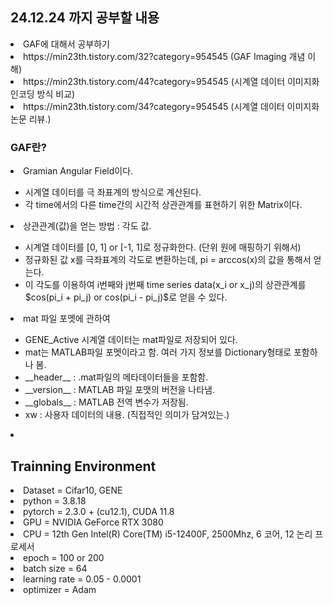 ## 24.12.24 까지 공부할 내용
<li> GAF에 대해서 공부하기 </li>
<li> https://min23th.tistory.com/32?category=954545 (GAF Imaging 개념 이해) </li>
<li> https://min23th.tistory.com/44?category=954545 (시계열 데이터 이미지화 인코딩 방식 비교) </li>
<li> https://min23th.tistory.com/34?category=954545 (시계열 데이터 이미지화 논문 리뷰.) </li>


### GAF란?
<li> Gramian Angular Field이다. </li>
<ul>
<li> 시계열 데이터를 극 좌표계의 방식으로 계산된다. </li>
<li> 각 time에서의 다른 time간의 시간적 상관관계를 표현하기 위한 Matrix이다. </li>
</ul>
<li> 상관관계(값)을 얻는 방법 : 각도 값. </li>
<ul>
<li> 시계열 데이터를 [0, 1] or [-1, 1]로 정규화한다. (단위 원에 매핑하기 위해서) </li>
<li> 정규화된 값 x를 극좌표계의 각도로 변환하는데, pi = arccos(x)의 값을 통해서 얻는다. </li>
<li> 이 각도를 이용하여 i번째와 j번째 time series data(x_i or x_j)의 상관관계를 $cos(pi_i + pi_j) or cos(pi_i - pi_j)$로 얻을 수 있다. </li>
</ul>
<li> mat 파일 포멧에 관하여 </li>
<ul>
<li> GENE_Active 시계열 데이터는 mat파일로 저장되어 있다. </li>
<li> mat는 MATLAB파일 포멧이라고 함. 여러 가지 정보를 Dictionary형태로 포함하나 봄. </li>
<li> __header__ : .mat파일의 메타데이터들을 포함함. </li>
<li> __version__ : MATLAB 파일 포맷의 버전을 나타냄. </li>
<li> __globals__ : MATLAB 전역 변수가 저장됨. </li>
<li> xw : 사용자 데이터의 내용. (직접적인 의미가 담겨있는.) </li>
</ul>
<li>  </li>


## Trainning Environment
<li> Dataset = Cifar10, GENE </li>
<li> python = 3.8.18 </li>
<li> pytorch = 2.3.0 + (cu12.1), CUDA 11.8 </li>
<li> GPU = NVIDIA GeForce RTX 3080 </li>
<li> CPU = 12th Gen Intel(R) Core(TM) i5-12400F, 2500Mhz, 6 코어, 12 논리 프로세서 </li>
<li> epoch = 100 or 200 </li>
<li> batch size = 64 </li>
<li> learning rate = 0.05 - 0.0001 </li>
<li> optimizer = Adam </li>